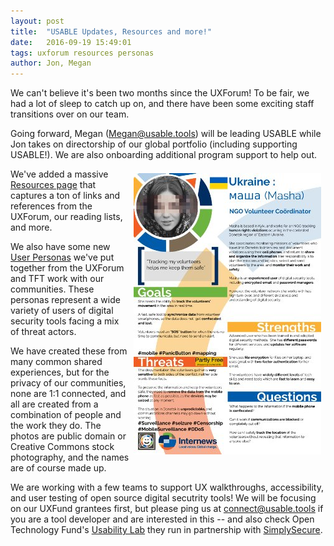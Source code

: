 ```yaml
---
layout: post
title:  "USABLE Updates, Resources and more!"
date:   2016-09-19 15:49:01
tags: uxforum resources personas
author: Jon, Megan
---
```


We can't believe it's been two months since the UXForum!  To be fair, we had a lot of sleep to catch up on, and there have been some exciting staff transitions over on our team.

Going forward, Megan (Megan@usable.tools) will be leading USABLE while Jon takes on directorship of our global portfolio (including supporting USABLE!).  We are also onboarding additional program support to help out.


<img src="/images/blog/persona.jpg" alt="Sample Persona" style="float: right; margin: .5em;"/>

We've added a massive <a href="/resources">Resources page</a> that captures a ton of links and references from the UXForum, our reading lists, and more.

We also have some new <a href="/personas">User Personas</a> we've put together from the UXForum and TFT work with our communities.  These personas represent a wide variety of users of digital security tools facing a mix of threat actors.

We have created these from many common shared experiences, but for the privacy of our communities, none are 1:1 connected, and all are created from a combination of people and the work they do.  The photos are public domain or Creative Commons stock photography, and the names are of course made up.

We are working with a few teams to support UX walkthroughs, accessibility, and user testing of open source digital secutrity tools!  We will be focusing on our UXFund grantees first, but please ping us at <a href="mailto:connect@usable.tools">connect@usable.tools</a> if you are a tool developer and are interested in this -- and also check Open Technology Fund's <a href="https://www.opentech.fund/lab/usability-lab" target="_blank">Usability Lab</a> they run in partnership with <a href="https://simplysecure.org">SimplySecure</a>.


